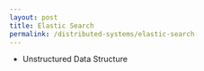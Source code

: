 ```yaml
---
layout: post
title: Elastic Search
permalink: /distributed-systems/elastic-search
---
```


- Unstructured Data Structure
